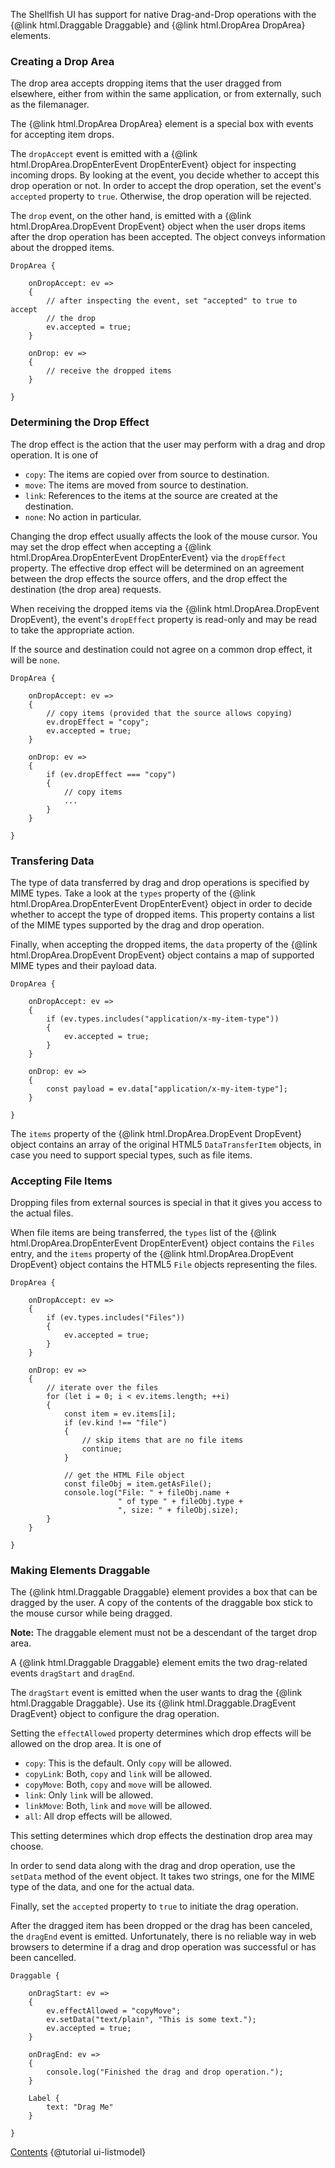 The Shellfish UI has support for native Drag-and-Drop operations with the
{@link html.Draggable Draggable} and {@link html.DropArea DropArea} elements.

### Creating a Drop Area

The drop area accepts dropping items that the user dragged from elsewhere,
either from within the same application, or from externally, such as the
filemanager.

The {@link html.DropArea DropArea} element is a special box with events for
accepting item drops.

The `dropAccept` event is emitted with a
{@link html.DropArea.DropEnterEvent DropEnterEvent}
object for inspecting incoming drops. By looking at the event, you decide whether
to accept this drop operation or not.
In order to accept the drop operation, set the event's `accepted` property to
`true`. Otherwise, the drop operation will be rejected.

The `drop` event, on the other hand, is emitted with a
{@link html.DropArea.DropEvent DropEvent} object when the user drops items
after the drop operation has been accepted. The object conveys information
about the dropped items.

```
DropArea {

    onDropAccept: ev =>
    {
        // after inspecting the event, set "accepted" to true to accept
        // the drop
        ev.accepted = true;
    }

    onDrop: ev =>
    {
        // receive the dropped items
    }

}
```

### Determining the Drop Effect

The drop effect is the action that the user may perform with a drag and drop
operation. It is one of

* `copy`: The items are copied over from source to destination.
* `move`: The items are moved from source to destination.
* `link`: References to the items at the source are created at the destination.
* `none`: No action in particular.

Changing the drop effect usually affects the look of the mouse cursor.
You may set the drop effect when accepting a
{@link html.DropArea.DropEnterEvent DropEnterEvent} via the `dropEffect`
property. The effective drop effect will be determined on an agreement between
the drop effects the source offers, and the drop effect the destination (the
drop area) requests.

When receiving the dropped items via the
{@link html.DropArea.DropEvent DropEvent}, the event's `dropEffect` property
is read-only and may be read to take the appropriate action.

If the source and destination could not agree on a common drop effect, it will be
`none`.

```
DropArea {

    onDropAccept: ev =>
    {
        // copy items (provided that the source allows copying)
        ev.dropEffect = "copy";
        ev.accepted = true;
    }

    onDrop: ev =>
    {
        if (ev.dropEffect === "copy")
        {
            // copy items
            ...
        }
    }

}
```

### Transfering Data

The type of data transferred by drag and drop operations is specified by
MIME types.
Take a look at the `types` property of the
{@link html.DropArea.DropEnterEvent DropEnterEvent} object in order to decide
whether to accept the type of dropped items. This property
contains a list of the MIME types supported by the drag and drop operation.

Finally, when accepting the dropped items, the `data` property of the
{@link html.DropArea.DropEvent DropEvent} object contains a map of supported
MIME types and their payload data.

```
DropArea {

    onDropAccept: ev =>
    {
        if (ev.types.includes("application/x-my-item-type"))
        {
            ev.accepted = true;
        }
    }

    onDrop: ev =>
    {
        const payload = ev.data["application/x-my-item-type"];
    }

}
```

The `items` property of the {@link html.DropArea.DropEvent DropEvent} object
contains an array of the original HTML5 `DataTransferItem` objects, in case
you need to support special types, such as file items.

### Accepting File Items

Dropping files from external sources is special in that it gives you access
to the actual files.

When file items are being transferred, the `types` list of the
{@link html.DropArea.DropEnterEvent DropEnterEvent} object contains the `Files`
entry, and the `items` property of the
{@link html.DropArea.DropEvent DropEvent} object contains the HTML5 `File`
objects representing the files.

```
DropArea {

    onDropAccept: ev =>
    {
        if (ev.types.includes("Files"))
        {
            ev.accepted = true;
        }
    }

    onDrop: ev =>
    {
        // iterate over the files
        for (let i = 0; i < ev.items.length; ++i)
        {
            const item = ev.items[i];
            if (ev.kind !== "file")
            {
                // skip items that are no file items
                continue;
            }

            // get the HTML File object
            const fileObj = item.getAsFile();
            console.log("File: " + fileObj.name + 
                        " of type " + fileObj.type + 
                        ", size: " + fileObj.size);
        }
    }

}
```

### Making Elements Draggable

The {@link html.Draggable Draggable} element provides a box that can be dragged
by the user. A copy of the contents of the draggable box stick to the mouse
cursor while being dragged.

**Note:** The draggable element must not be a descendant of the target drop
area.

A {@link html.Draggable Draggable} element emits the two drag-related events
`dragStart` and `dragEnd`.

The `dragStart` event is emitted when the user wants to drag the
{@link html.Draggable Draggable}. Use its
{@link html.Draggable.DragEvent DragEvent} object to configure the
drag operation.

Setting the `effectAllowed` property determines which drop effects will be
allowed on the drop area. It is one of

* `copy`: This is the default. Only `copy` will be allowed.
* `copyLink`: Both, `copy` and `link` will be allowed.
* `copyMove`: Both, `copy` and `move` will be allowed.
* `link`: Only `link` will be allowed.
* `linkMove`: Both, `link` and `move` will be allowed.
* `all`: All drop effects will be allowed.

This setting determines which drop effects the destination drop area may choose.

In order to send data along with the drag and drop operation, use the `setData`
method of the event object. It takes two strings, one for the MIME type of the
data, and one for the actual data.

Finally, set the `accepted` property to `true` to initiate the drag operation.

After the dragged item has been dropped or the drag has been canceled,
the `dragEnd` event is emitted. Unfortunately, there is no reliable way in
web browsers to determine if a drag and drop operation was successful or
has been cancelled.

```
Draggable {

    onDragStart: ev =>
    {
        ev.effectAllowed = "copyMove";
        ev.setData("text/plain", "This is some text.");
        ev.accepted = true;
    }

    onDragEnd: ev =>
    {
        console.log("Finished the drag and drop operation.");
    }

    Label {
        text: "Drag Me"
    }

}
```

<div class="navstrip">
<span class="go-home"><a href="index.html">Contents</a></span>
<span class="go-previous">{@tutorial ui-listmodel}</span>
</div>
